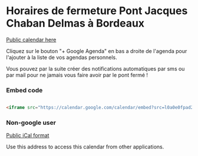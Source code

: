 # Horaires de fermeture Pont Jacques Chaban Delmas à Bordeaux

[Public calendar here](https://calendar.google.com/calendar/embed?src=l0a0e0fpad2g935k1dco82a1u4%40group.calendar.google.com&ctz=Europe%2FParis)

Cliquez sur le bouton "+ Google Agenda" en bas a droite de l'agenda pour l'ajouter à la liste de vos agendas personnels.

Vous pouvez par la suite créer des notifications automatiques par sms ou par mail pour ne jamais vous faire avoir par le pont fermé !
### Embed code

```html

<iframe src="https://calendar.google.com/calendar/embed?src=l0a0e0fpad2g935k1dco82a1u4%40group.calendar.google.com&ctz=Europe%2FParis" style="border: 0" width="800" height="600" frameborder="0" scrolling="no"></iframe>
```

### Non-google user

[Public iCal format](https://calendar.google.com/calendar/ical/l0a0e0fpad2g935k1dco82a1u4%40group.calendar.google.com/public/basic.ics)

Use this address to access this calendar from other applications.
